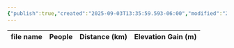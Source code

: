 ```yaml
---
{"publish":true,"created":"2025-09-03T13:35:59.593-06:00","modified":"2025-09-03T14:54:53.552-06:00","published":"2025-09-03T14:54:53.552-06:00","tags":["route"],"cssclasses":"","elevation":null,"region":"Banff","location":"51.2462017, -115.6551965","DWYT":null,"Kane":"Moderate","completed":false}
---
```



| file name | People | Distance (km) | Elevation Gain (m) |
| --------- | ------ | ------------- | ------------------ |
